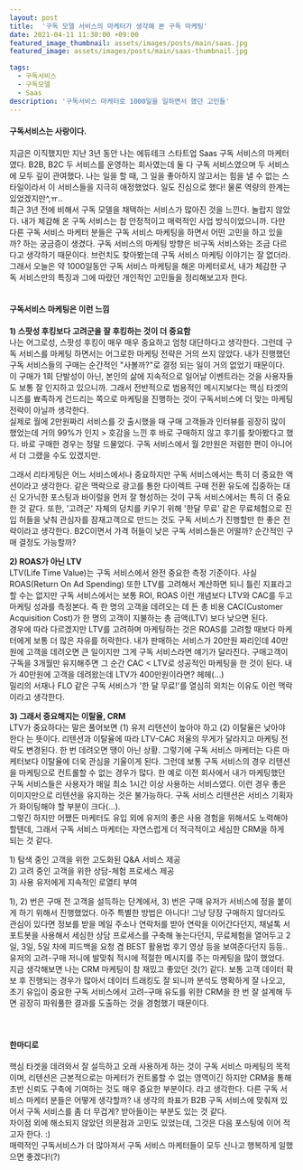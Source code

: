 ```yaml
---
layout: post
title:  '구독 모델 서비스의 마케터가 생각해 본 구독 마케팅'
date: 2021-04-11 11:30:00 +09:00
featured_image_thumbnail: assets/images/posts/main/saas.jpg
featured_image: assets/images/posts/main/saas-thumbnail.jpg

tags:
  - 구독서비스
  - 구독모델
  - Saas
description: '구독서비스 마케터로 1000일을 일하면서 했던 고민들'
---
```


#### 구독서비스는 사랑이다.

지금은 이직했지만 지난 3년 동안 나는 에듀테크 스타트업 Saas 구독 서비스의 마케터였다. B2B, B2C 두 서비스를 운영하는 회사였는데 둘 다 구독 서비스였으며 두 서비스에 모두 깊이 관여했다. 나는 일을 할 때, 그 일을 좋아하지 않고서는 힘을 낼 수 없는 스타일이라서 이 서비스들을 지극히 애정했었다. 일도 진심으로 했다! 물론 역량의 한계는 있었겠지만^,ㅠ..   
최근 3년 전에 비해서 구독 모델을 채택하는 서비스가 많아진 것을 느낀다. 놀랍지 않았다. 내가 체감해 온 구독 서비스는 참 안정적이고 매력적인 사업 방식이었으니까. 다만 다른 구독 서비스 마케터 분들은 구독 서비스 마케팅을 하면서 어떤 고민을 하고 있을까? 하는 궁금증이 생겼다. 구독 서비스의 마케팅 방향은 비구독 서비스와는 조금 다르다고 생각하기 때문이다. 브런치도 찾아봤는데 구독 서비스 마케팅 이야기는 잘 없더라.  
그래서 오늘은 약 1000일동안 구독 서비스 마케팅을 해온 마케터로서, 내가 체감한 구독 서비스만의 특징과 그에 따랐던 개인적인 고민들을 정리해보고자 한다.
<br/>
<br/>

#### 구독서비스 마케팅은 이런 느낌

<b>1) 스팟성 후킹보다 고려군을 잘 후킹하는 것이 더 중요함</b>  
나는 어그로성, 스팟성 후킹이 매우 매우 중요하고 엄청 대단하다고 생각한다. 그런데 구독 서비스를 마케팅 하면서는 어그로한 마케팅 전략은 거의 쓰지 않았다. 내가 진행했던 구독 서비스들의 구매는 순간적인 \"사볼까?\"로 결정 되는 일이 거의 없었기 때문이다. 이 구매가 1회 단발성이 아닌, 본인의 삶에 지속적으로 일어날 이벤트라는 것을 사용자들도 보통 잘 인지하고 있으니까. 그래서 전반적으로 범용적인 메시지보다는 핵심 타겟의 니즈를 뾰족하게 건드리는 쪽으로 마케팅을 진행하는 것이 구독서비스에 더 맞는 마케팅 전략이 아닐까 생각한다.  
실제로 월에 2만원짜리 서비스를 갓 출시했을 때 구매 고객들과 인터뷰를 굉장히 많이 했었는데 거의 99%가 인지 > 호감을 느낀 후 바로 구매하지 않고 후기를 찾아봤다고 했다. 바로 구매한 경우는 정말 드물었다. 구독 서비스에서 월 2만원은 저렴한 편이 아니어서 더 그랬을 수도 있겠지만.   

그래서 리타게팅은 어느 서비스에서나 중요하지만 구독 서비스에서는 특히 더 중요한 액션이라고 생각한다. 같은 맥락으로 광고를 통한 다이렉트 구매 전환 유도에 집중하는 대신 오가닉한 포스팅과 바이럴을 먼저 잘 형성하는 것이 구독 서비스에서는 특히 더 중요한 것 같다. 또한, \'고려군\' 자체의 덩치를 키우기 위해 \'한달 무료\' 같은 무료체험으로 진입 허들을 낮춰 관심자를 잠재고객으로 만드는 것도 구독 서비스가 진행할만 한 좋은 전략이라고 생각한다. B2C이면서 가격 허들이 낮은 구독 서비스들은 어떨까? 순간적인 구매 결정도 가능할까?   

<b>2) ROAS가 아닌 LTV</b>  
LTV\(Life Time Value\)는 구독 서비스에서 완전 중요한 측정 기준이다. 사실 ROAS\(Return On Ad Spending\) 또한 LTV를 고려해서 계산하면 되니 틀린 지표라고 할 수는 없지만 구독 서비스에서는 보통 ROI, ROAS 이런 개념보다 LTV와 CAC를 두고 마케팅 성과를 측정본다. 즉 한 명의 고객을 데려오는 데 든 총 비용 CAC\(Customer Acquisition Cost\)가 한 명의 고객이 지불하는 총 금액\(LTV\) 보다 낮으면 된다.  
경우에 따라 다르겠지만 LTV를 고려하며 마케팅하는 것은 ROAS를 고려할 때보다 마케터에게 보통 더 많은 자유를 허락한다. 내가 판매하는 서비스가 20만원 짜리인데 40만원에 고객을 데려오면 큰 일이지만 그게 구독 서비스라면 얘기가 달라진다. 구매고객이 구독을 3개월만 유지해주면 그 순간 CAC < LTV로 성공적인 마케팅을 한 것이 된다. 내가 40만원에 고객을 데려왔는데 LTV가 400만원이라면? 헤헤\(...\)  
밀리의 서재나 FLO 같은 구독 서비스가 \'한 달 무료!\'를 열심히 외치는 이유도 이런 맥락이라고 생각한다.

<b>3) 그래서 중요해지는 이탈율, CRM</b>  
LTV가 중요하다는 말은 풀어보면 \(1\) 유저 리텐션이 높아야 하고 \(2\) 이탈율은 낮아야 한다 는 뜻이다. 리텐션과 이탈율에 따라 LTV-CAC 저울의 무게가 달라지고 마케팅 전략도 변경된다. 한 번 데려오면 땡이 아닌 상황. 그렇기에 구독 서비스 마케터는 다른 마케터보다 이탈율에 더욱 관심을 기울이게 된다. 그런데 보통 구독 서비스의 경우 리텐션을 마케팅으로 컨트롤할 수 없는 경우가 많다. 한 예로 이전 회사에서 내가 마케팅했던 구독 서비스들은 사용자가 매일 최소 1시간 이상 사용하는 서비스였다. 이런 경우 좋은 이미지만으로 리텐션을 유지하는 것은 불가능하다. 구독 서비스 리텐션은 서비스 기획자가 화이팅해야 할 부분이 크다\(...\).  
그렇긴 하지만 어쨌든 마케터도 유입 외에 유저의 좋은 사용 경험을 위해서도 노력해야 할텐데, 그래서 구독 서비스 마케터는 자연스럽게 더 적극적이고 세심한 CRM을 하게 되는 것 같다.  

 1\) 탐색 중인 고객을 위한 고도화된 Q&A 서비스 제공  
 2\) 고려 중인 고객을 위한 상담-체험 프로세스 제공  
 3\) 사용 유저에게 지속적인 로열티 부여  

1\), 2\) 번은 구매 전 고객을 설득하는 단계에서, 3) 번은 구매 유저가 서비스에 정을 붙이게 하기 위해서 진행했었다. 아주 특별한 방법은 아니다! 그냥 당장 구매하지 않더라도 관심이 있다면 정보를 받을 메일 주소나 연락처를 받아 연락을 이어간다던지, 채널톡 서포트봇을 사용해서 세심한 상담 프로세스를 구축해 놓는다던지, 무료체험을 열어두고 2일, 3일, 5일 차에 피드백을 요청 겸 BEST 활용법 후기 영상 등을 보여준다던지 등등.. 유저의 고려-구매 저니에 발맞춰 적시에 적절한 메시지를 주는 마케팅을 많이 했었다. 지금 생각해보면 나는 CRM 마케팅이 참 재밌고 좋았던 것\(?\) 같다. 보통 고객 데이터 확보 후 진행되는 경우가 많아서 데이터 트래킹도 잘 되니까 분석도 명확하게 잘 나오고, 초기 유입이 중요한 구독 서비스에서 고려-구매 유도를 위한 CRM을 한 번 잘 설계해 두면 굉장히 파워풀한 결과를 도출하는 것을 경험했기 때문이다.   
<br/>
<br/>

#### 한마디로

핵심 타겟을 데려와서 잘 설득하고 오래 사용하게 하는 것이 구독 서비스 마케팅의 목적이며, 리텐션은 근본적으로는 마케터가 컨트롤할 수 없는 영역이긴 하지만 CRM을 통해 초반 신뢰도 구축에 기여하는 것도 매우 중요한 부분이다. 라고 생각한다. 다른 구독 서비스 마케터 분들은 어떻게 생각할까? 내 생각의 좌표가 B2B 구독 서비스에 맞춰져 있어서 구독 서비스를 좀 더 무겁게? 받아들이는 부분도 있는 것 같다.  
차이점 외에 해소되지 않았던 의문점과 고민도 있었는데, 그것은 다음 포스팅에 이어 적고자 한다. :)   
매력적인 구독서비스가 더 많아져서 구독 서비스 마케터들이 모두 신나고 행복하게 일했으면 좋겠다!\(?\)
<br/>
<br/>
